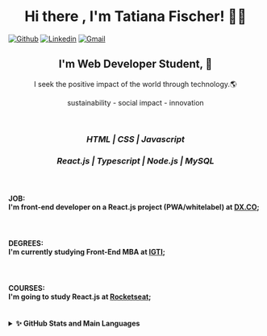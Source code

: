<h1 align="center"> Hi there , I'm Tatiana Fischer! 👋💙 </h1>

[![Github](https://img.shields.io/badge/-Github-000?style=flat&logo=Github&logoColor=white)](https://github.com/TatianaFischer)
[![Linkedin](https://img.shields.io/badge/-LinkedIn-blue?style=flat&logo=Linkedin&logoColor=white)](https://www.linkedin.com/in/tatianaffischer/)
[![Gmail](https://img.shields.io/badge/-Gmail-c14438?style=flat&logo=Gmail&logoColor=white)](mailto:tatiana.fischer@acad.pucrs.br)

<h2 align="center"> I'm Web Developer Student, 🚀 </h2>
<p align="center"> I seek the positive impact of the world through technology.🌎 </p>
<p align='center'> sustainability - social impact - innovation <p/>

 
 <br/>
 
<i> <h3 align="center">    HTML | CSS | Javascript <p> </h3>
 <h3 align="center"> React.js | Typescript | Node.js | MySQL <p> </i>

 <br/><h4>JOB: </br>I'm front-end developer on a React.js project (PWA/whitelabel) at [DX.CO](http://marketing.4all.com/dxco);</h4>
 <br/><h4>DEGREES: </br>I'm currently studying Front-End MBA at [IGTI](https://www.igti.com.br/cursos/mba-em-desenvolvimento-front-end/); </h4>
  <br/><h4>COURSES: </br> I'm going to study React.js at [Rocketseat](https://rocketseat.com.br/);</h4>
 
<br/>
<details>
  <summary><b>✨ GitHub Stats and Main Languages</b></summary>
<i>
 
 
  ![TatianaFischer's GitHub stats](https://github-readme-stats.vercel.app/api?username=TatianaFischer&show_icons=true&theme=default)


 

  ![Top Langs](https://github-readme-stats.vercel.app/api/top-langs/?username=TatianaFischer&layout=)
</details>

